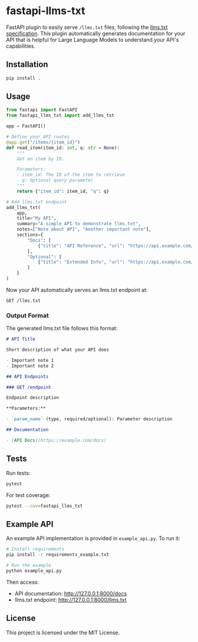 # fastapi-llms-txt

FastAPI plugin to easily serve `/llms.txt` files, following the [llms.txt specification](https://llmstxt.org/). This plugin automatically generates documentation for your API that is helpful for Large Language Models to understand your API's capabilities.

## Installation

```bash
pip install .
```

## Usage

```python
from fastapi import FastAPI
from fastapi_llms_txt import add_llms_txt

app = FastAPI()

# Define your API routes
@app.get("/items/{item_id}")
def read_item(item_id: int, q: str = None):
    """
    Get an item by ID.

    Parameters:
    - item_id: The ID of the item to retrieve
    - q: Optional query parameter
    """
    return {"item_id": item_id, "q": q}

# Add llms.txt endpoint
add_llms_txt(
    app,
    title="My API",
    summary="A simple API to demonstrate llms.txt",
    notes=["Note about API", "Another important note"],
    sections={
        "Docs": [
            {"title": "API Reference", "url": "https://api.example.com/docs.md"},
        ],
        "Optional": [
            {"title": "Extended Info", "url": "https://api.example.com/extended_info.md"}
        ]
    }
)
```

Now your API automatically serves an llms.txt endpoint at:

```
GET /llms.txt
```

### Output Format

The generated llms.txt file follows this format:

```markdown
# API Title

Short description of what your API does

- Important note 1
- Important note 2

## API Endpoints

### GET /endpoint

Endpoint description

**Parameters:**

- `param_name` (type, required/optional): Parameter description

## Documentation

- [API Docs](https://example.com/docs)
```

## Tests

Run tests:

```bash
pytest
```

For test coverage:

```bash
pytest --cov=fastapi_llms_txt
```

## Example API

An example API implementation is provided in `example_api.py`. To run it:

```bash
# Install requirements
pip install -r requirements_example.txt

# Run the example
python example_api.py
```

Then access:
- API documentation: http://127.0.0.1:8000/docs
- llms.txt endpoint: http://127.0.0.1:8000/llms.txt

## License

This project is licensed under the MIT License.
